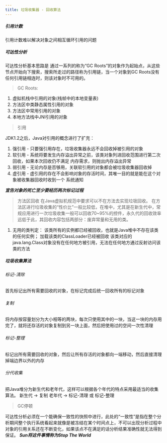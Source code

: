 ```yaml
---
title: 垃圾收集器 - 回收算法
---
```


##### 引用计数

引用计数难以解决对象之间相互循环引用的问题

##### 可达性分析

可达性分析基本思路是 通过一系列的称为“GC Roots”的对象作为起始点，从这些节点开始向下搜索，搜索所走过的路径称为引用链，当一个对象到GC Roots没有任何引用链相连时，则该对象时不可用的。

> GC Roots:

1. 虚拟机栈中引用的对象(栈帧中的本地变量表)
2. 方法区中类静态属性引用的对象
3. 方法区中常用引用的对象
4. 本地方法栈中JNI引用的对象

> 引用

JDK1.2之后，Java对引用的概念进行了扩充： 
1. 强引用 - 只要强引用存在，垃圾收集器永远不会回收掉被引用的对象
2. 软引用 - 系统将要发生内存溢出异常之前，该类对象列进回收范围进行第二次回收，如果本次回收仍不满足
           内存需求，则抛出内存溢出异常
3. 弱引用 - 无论内存是否够用，关联软引用的对象都会被垃圾收集器回收掉
4. 虚引用 - 虚引用的存在不会影响对象的存活时间，其唯一目的就是能在这个对象被收集器回收时收到一个
           系统通知

***宣告对象的死亡至少要经历两次标记过程***

> 方法区回收
在Java虚拟机规范中要求可以不在方法去实现垃圾回收。
在方法区进行垃圾收集的“性价比”一般比较低，在堆中，尤其是在新生代中，常规应用进行一次垃圾收集一般可以回收70~95%的控件，永久代的回收效率远低于此，其回收内容包括两部分：废弃常量和无用的类。

1. 无用的类判定：
该类所有的实例都已经被回收，也就是Java堆中不存在该类的任何实例；
加载该类的ClassLoader已经被回收
该类对应的java.lang.Class对象没有在任何地方被引用，无法在任何地方通过反射访问该类的方法

##### 垃圾收集算法

###### 标记-清除

首先标记出所有需要回收的对象，在标记完成后统一回收所有的标记对象

###### 复制

将内存按容量划分为大小相等的两块，每次只使用其中的一块，当这一块的内存用完了，就将还存活的对象复制到另一块上面，然后把使用过的空间一次性清理

###### 标记-整理

标记出所有需要回收的对象，然后让所有存活的对象都向一端移动，然后直接清理掉端边界以外的内存

###### 分代收集

把Java堆分为新生代和老年代，这样可以根据各个年代的特点采用最适当的收集算法。
新生代 -> 复制
老年代 -> 标记-清理 或 标记-整理

> GC停顿

可达性分析必须在一个能确保一致性的快照中进行，此处的“一致性”是指在整个分析期间整个执行系统看起来就像是被冻结在某个时间点上，不可以出现分析过程中对象的引用关系还在不断变化，如果该点不在满足的话分析结果准确性就无法得到保证。
***Sun将这件事情称为Stop The World***

